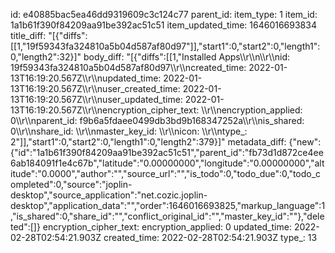 id: e40885bac5ea46dd9319609c3c124c77
parent_id: 
item_type: 1
item_id: 1a1b61f390f84209aa91be392ac51c51
item_updated_time: 1646016693834
title_diff: "[{\"diffs\":[[1,\"19f59343fa324810a5b04d587af80d97\"]],\"start1\":0,\"start2\":0,\"length1\":0,\"length2\":32}]"
body_diff: "[{\"diffs\":[[1,\"Installed Apps\\\r\\\n\\\r\\\nid: 19f59343fa324810a5b04d587af80d97\\\r\\\ncreated_time: 2022-01-13T16:19:20.567Z\\\r\\\nupdated_time: 2022-01-13T16:19:20.567Z\\\r\\\nuser_created_time: 2022-01-13T16:19:20.567Z\\\r\\\nuser_updated_time: 2022-01-13T16:19:20.567Z\\\r\\\nencryption_cipher_text: \\\r\\\nencryption_applied: 0\\\r\\\nparent_id: f9b6a5fdaee0499db3bd9b168347252a\\\r\\\nis_shared: 0\\\r\\\nshare_id: \\\r\\\nmaster_key_id: \\\r\\\nicon: \\\r\\\ntype_: 2\"]],\"start1\":0,\"start2\":0,\"length1\":0,\"length2\":379}]"
metadata_diff: {"new":{"id":"1a1b61f390f84209aa91be392ac51c51","parent_id":"fb73d1d872ce4ee6ab184091f1e4c67b","latitude":"0.00000000","longitude":"0.00000000","altitude":"0.0000","author":"","source_url":"","is_todo":0,"todo_due":0,"todo_completed":0,"source":"joplin-desktop","source_application":"net.cozic.joplin-desktop","application_data":"","order":1646016693825,"markup_language":1,"is_shared":0,"share_id":"","conflict_original_id":"","master_key_id":""},"deleted":[]}
encryption_cipher_text: 
encryption_applied: 0
updated_time: 2022-02-28T02:54:21.903Z
created_time: 2022-02-28T02:54:21.903Z
type_: 13